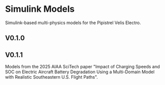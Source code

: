 # Simulink Models
Simulink-based multi-physics models for the Pipistrel Velis Electro. 

## V0.1.0

## V0.1.1
Models from the 2025 AIAA SciTech paper "Impact of Charging Speeds and SOC on Electric Aircraft Battery Degradation Using a Multi-Domain Model with Realistic Southeastern U.S. Flight Paths".






